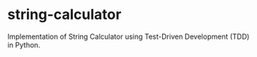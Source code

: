 # string-calculator

Implementation of String Calculator using Test-Driven Development (TDD) in Python.
